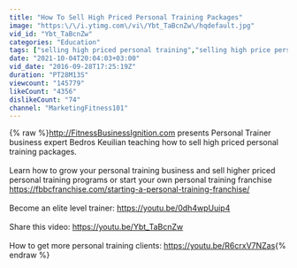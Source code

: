 ```yaml
---
title: "How To Sell High Priced Personal Training Packages"
image: "https:\/\/i.ytimg.com\/vi\/Ybt_TaBcnZw\/hqdefault.jpg"
vid_id: "Ybt_TaBcnZw"
categories: "Education"
tags: ["selling high priced personal training","selling high price personal training","advice for personal trainers"]
date: "2021-10-04T20:04:03+03:00"
vid_date: "2016-09-28T17:25:19Z"
duration: "PT28M13S"
viewcount: "145779"
likeCount: "4356"
dislikeCount: "74"
channel: "MarketingFitness101"
---
```

{% raw %}<a rel="nofollow" target="blank" href="http://FitnessBusinessIgnition.com">http://FitnessBusinessIgnition.com</a> presents Personal Trainer business expert Bedros Keuilian teaching how to sell high priced personal training packages. <br /><br />Learn how to grow your personal training business and sell higher priced personal training programs or start your own personal training franchise <a rel="nofollow" target="blank" href="https://fbbcfranchise.com/starting-a-personal-training-franchise/">https://fbbcfranchise.com/starting-a-personal-training-franchise/</a><br /><br />Become an elite level trainer: <a rel="nofollow" target="blank" href="https://youtu.be/0dh4wpUuip4">https://youtu.be/0dh4wpUuip4</a><br /><br />Share this video: <a rel="nofollow" target="blank" href="https://youtu.be/Ybt_TaBcnZw">https://youtu.be/Ybt_TaBcnZw</a><br /><br />How to get more personal training clients: <a rel="nofollow" target="blank" href="https://youtu.be/R6crxV7NZas">https://youtu.be/R6crxV7NZas</a>{% endraw %}
